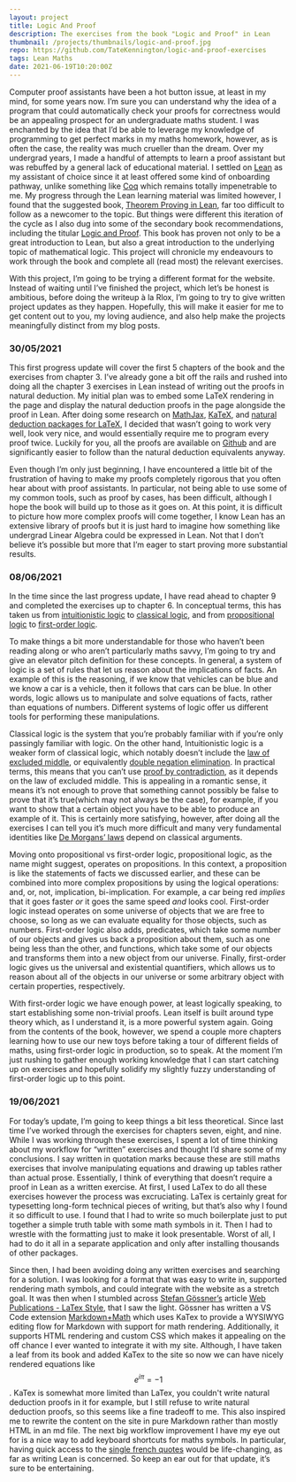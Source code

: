```yaml
---
layout: project
title: Logic And Proof
description: The exercises from the book "Logic and Proof" in Lean
thumbnail: /projects/thumbnails/logic-and-proof.jpg
repo: https://github.com/TateKennington/logic-and-proof-exercises
tags: Lean Maths
date: 2021-06-19T10:20:00Z
---
```

Computer proof assistants have been a hot button issue, at least in my mind, for some years now. I’m sure you can understand why the idea of a program that could automatically check your proofs for correctness would be an appealing prospect for an undergraduate maths student. I was enchanted by the idea that I’d be able to leverage my knowledge of programming to get perfect marks in my maths homework, however, as is often the case, the reality was much crueller than the dream. Over my undergrad years, I made a handful of attempts to learn a proof assistant but was rebuffed by a general lack of educational material. I settled on [Lean](https://leanprover.github.io) as my assistant of choice since it at least offered some kind of onboarding pathway, unlike something like [Coq](https://coq.inria.fr) which remains totally impenetrable to me. My progress through the Lean learning material was limited however, I found that the suggested book, [Theorem Proving in Lean](https://leanprover.github.io/theorem_proving_in_lean/), far too difficult to follow as a newcomer to the topic. But things were different this iteration of the cycle as I also dug into some of the secondary book recommendations, including the titular [Logic and Proof](https://leanprover.github.io/logic_and_proof/). This book has proven not only to be a great introduction to Lean, but also a great introduction to the underlying topic of mathematical logic. This project will chronicle my endeavours to work through the book and complete all (read most) the relevant exercises.   
  
  
With this project, I’m going to be trying a different format for the website. Instead of waiting until I’ve finished the project, which let’s be honest is ambitious, before doing the writeup à la Rlox, I’m going to try to give written project updates as they happen. Hopefully, this will make it easier for me to get content out to you, my loving audience, and also help make the projects meaningfully distinct from my blog posts.

### 30/05/2021
This first progress update will cover the first 5 chapters of the book and the exercises from chapter 3. I’ve already gone a bit off the rails and rushed into doing all the chapter 3 exercises in Lean instead of writing out the proofs in natural deduction. My initial plan was to embed some LaTeX rendering in the page and display the natural deduction proofs in the page alongside the proof in Lean. After doing some research on [MathJax](https://www.mathjax.org), [KaTeX](https://katex.org), and [natural deduction packages for LaTeX](https://www.logicmatters.net/latex-for-logicians/nd/), I decided that wasn’t going to work very well, look very nice, and would essentially require me to program every proof twice. Luckily for you, all the proofs are available on [Github](https://github.com/TateKennington/logic-and-proof-exercises) and are significantly easier to follow than the natural deduction equivalents anyway.  

Even though I’m only just beginning, I have encountered a little bit of the frustration of having to make my proofs completely rigorous that you often hear about with proof assistants. In particular, not being able to use some of my common tools, such as proof by cases, has been difficult, although I hope the book will build up to those as it goes on. At this point, it is difficult to picture how more complex proofs will come together, I know Lean has an extensive library of proofs but it is just hard to imagine how something like undergrad Linear Algebra could be expressed in Lean. Not that I don’t believe it’s possible but more that I’m eager to start proving more substantial results.

### 08/06/2021
In the time since the last progress update, I have read ahead to chapter 9 and completed the exercises up to chapter 6. In conceptual terms, this has taken us from [intuitionistic logic](https://en.wikipedia.org/wiki/Intuitionistic_logic) to [classical logic](https://en.wikipedia.org/wiki/Classical_logic), and from [propositional logic](https://en.wikipedia.org/wiki/Propositional_calculus) to [first-order logic](https://en.wikipedia.org/wiki/First-order_logic).  

To make things a bit more understandable for those who haven’t been reading along or who aren’t particularly maths savvy, I’m going to try and give an elevator pitch definition for these concepts. In general, a system of logic is a set of rules that let us reason about the implications of facts. An example of this is the reasoning, if we know that vehicles can be blue and we know a car is a vehicle, then it follows that cars can be blue. In other words, logic allows us to manipulate and solve equations of facts, rather than equations of numbers. Different systems of logic offer us different tools for performing these manipulations.  

Classical logic is the system that you’re probably familiar with if you’re only passingly familiar with logic. On the other hand, Intuitionistic logic is a weaker form of classical logic, which notably doesn’t include the [law of excluded middle](https://en.wikipedia.org/wiki/Law_of_excluded_middle), or equivalently [double negation elimination](https://en.wikipedia.org/wiki/Double_negation#Elimination_and_introduction). In practical terms, this means that you can’t use [proof by contradiction](https://en.wikipedia.org/wiki/Proof_by_contradiction), as it depends on the law of excluded middle. This is appealing in a romantic sense, it means it’s not enough to prove that something cannot possibly be false to prove that it’s true(which may not always be the case), for example, if you want to show that a certain object you have to be able to produce an example of it. This is certainly more satisfying, however, after doing all the exercises I can tell you it’s much more difficult and many very fundamental identities like [De Morgans’ laws](https://en.wikipedia.org/wiki/De_Morgan's_laws) depend on classical arguments.  

Moving onto propositional vs first-order logic, propositional logic, as the name might suggest, operates on propositions. In this context, a proposition is like the statements of facts we discussed earlier, and these can be combined into more complex propositions by using the logical operations: and, or, not, implication, bi-implication. For example, a car being red _implies_ that it goes faster _or_ it goes the same speed _and_ looks cool. First-order logic instead operates on some universe of objects that we are free to choose, so long as we can evaluate equality for those objects, such as numbers. First-order logic also adds, predicates, which take some number of our objects and gives us back a proposition about them, such as one being less than the other, and functions, which take some of our objects and transforms them into a new object from our universe. Finally, first-order logic gives us the universal and existential quantifiers, which allows us to reason about all of the objects in our universe or some arbitrary object with certain properties, respectively.  

With first-order logic we have enough power, at least logically speaking, to start establishing some non-trivial proofs. Lean itself is built around type theory which, as I understand it, is a more powerful system again. Going from the contents of the book, however, we spend a couple more chapters learning how to use our new toys before taking a tour of different fields of maths, using first-order logic in production, so to speak. At the moment I’m just rushing to gather enough working knowledge that I can start catching up on exercises and hopefully solidify my slightly fuzzy understanding of first-order logic up to this point. 

### 19/06/2021
For today’s update, I’m going to keep things a bit less theoretical. Since last time I’ve worked through the exercises for chapters seven, eight, and nine. While I was working through these exercises, I spent a lot of time thinking about my workflow for “written” exercises and thought I’d share some of my conclusions. I say written in quotation marks because these are still maths exercises that involve manipulating equations and drawing up tables rather than actual prose. Essentially, I think of everything that doesn’t require a proof in Lean as a written exercise. At first, I used LaTex to do all these exercises however the process was excruciating. LaTex is certainly great for typesetting long-form technical pieces of writing, but that’s also why I found it so difficult to use. I found that I had to write so much boilerplate just to put together a simple truth table with some math symbols in it. Then I had to wrestle with the formatting just to make it look presentable. Worst of all, I had to do it all in a separate application and only after installing thousands of other packages.

Since then, I had been avoiding doing any written exercises and searching for a solution. I was looking for a format that was easy to write in, supported rendering math symbols, and could integrate with the website as a stretch goal. It was then when I stumbled across [Stefan Gössner’s](https://github.com/goessner) article [Web Publications - LaTex Style](https://goessner.github.io/mdmath/publication.html), that I saw the light. Gössner has written a VS Code extension [Markdown+Math](https://marketplace.visualstudio.com/items?itemName=goessner.mdmath) which uses KaTex to provide a WYSIWYG editing flow for Markdown with support for math rendering. Additionally, it supports HTML rendering and custom CSS which makes it appealing on the off chance I ever wanted to integrate it with my site. Although, I have taken a leaf from its book and added KaTex to the site so now we can have nicely rendered equations like $$e^{i\pi} = -1$$. KaTex is somewhat more limited than LaTex, you couldn't write natural deduction proofs in it for example, but I still refuse to write natural deduction proofs, so this seems like a fine tradeoff to me. This also inspired me to rewrite the content on the site in pure Markdown rather than mostly HTML in an md file. The next big workflow improvement I have my eye out for is a nice way to add keyboard shortcuts for maths symbols. In particular, having quick access to the [single french quotes](https://en.wikipedia.org/wiki/Guillemet) would be life-changing, as far as writing Lean is concerned. So keep an ear out for that update, it’s sure to be entertaining.
